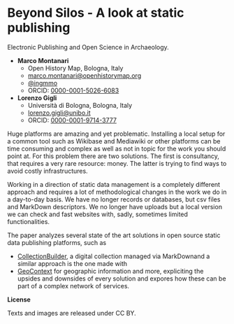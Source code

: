 # Beyond Silos - A look at static publishing

Electronic Publishing and Open Science in Archaeology.

- **Marco Montanari**
  - Open History Map, Bologna, Italy
  - [marco.montanari@openhistorymap.org](mailto:marco.montanari@openhistorymap.org)
  - [@ingmmo](https://twitter.com/ingmmo)
  - ORCID: [0000-0001-5026-6083](https://orcid.org/0000-0001-5026-6083)
- **Lorenzo Gigli**
  - Università di Bologna, Bologna, Italy
  - [lorenzo.gigli@unibo.it](mailto:lorenzo.gigli@unibo.it)
  - ORCID: [0000-0001-9714-3777](https://orcid.org/0000-0001-9714-3777)

Huge platforms are amazing and yet problematic. Installing a local setup for a common tool such as Wikibase and Mediawiki or other platforms can be time consuming and complex as well as not in topic for the work you should point at. For this problem there are two solutions. The first is consultancy, that requires a very rare resource: money. The latter is trying to find ways to avoid costly infrastructures. 

Working in a direction of static data management is a completely different approach and requires a lot of methodological changes in the work we do in a day-to-day basis. We have no longer records or databases, but csv files and MarkDown descriptors. We no longer have uploads but a local version we can check and fast websites with, sadly, sometimes limited functionalities.

The paper analyzes several state of the art solutions in open source static data publishing platforms, such as 
- [CollectionBuilder](https://github.com/CollectionBuilder/collectionbuilder-gh), a digital collection managed via MarkDownand a similar approach is the one made with 
- [GeoContext](https://github.com/openhistorymap/geocontext-front) for geographic information
and more, expliciting the upsides and downsides of every solution and expores how these can be part of a complex network of services. 


**License**

Texts and images are released under CC BY.
